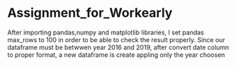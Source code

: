 # Assignment_for_Workearly
After importing pandas,numpy and matplotlib libraries,
I set pandas max_rows to 100 in order to be able to check the result properly.
Since our dataframe must be betwwen year 2016 and 2019, after convert date column to proper format,
a new dataframe is create appling only the year choosen